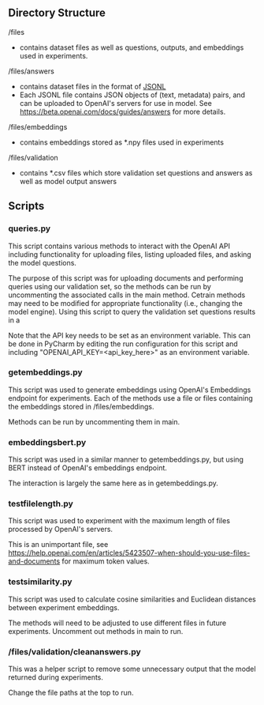 ## Directory Structure

/files
 - contains dataset files as well as questions, outputs, and embeddings used in experiments.

/files/answers
 - contains dataset files in the format of [JSONL](https://jsonlines.org/)
 - Each JSONL file contains JSON objects of (text, metadata) pairs, and can be uploaded to OpenAI's servers for use in model. See https://beta.openai.com/docs/guides/answers for more details.

/files/embeddings
 - contains embeddings stored as \*.npy files used in experiments

/files/validation
 - contains \*.csv files which store validation set questions and answers as well as model output answers

## Scripts

### queries.py

This script contains various methods to interact with the OpenAI API including functionality for uploading files, listing uploaded files, and asking the model questions.

The purpose of this script was for uploading documents and performing queries using our validation set, so the methods can be run by uncommenting the associated calls in the main method. Cetrain methods may need to be modified for appropriate functionality (i.e., changing the model engine). Using this script to query the validation set questions results in a 

Note that the API key needs to be set as an environment variable. This can be done in PyCharm by editing the run configuration for this script and including "OPENAI_API_KEY=<api_key_here>" as an environment variable.

### getembeddings.py

This script was used to generate embeddings using OpenAI's Embeddings endpoint for experiments. Each of the methods use a file or files containing the embeddings stored in /files/embeddings.

Methods can be run by uncommenting them in main.

### embeddingsbert.py

This script was used in a similar manner to getembeddings.py, but using BERT instead of OpenAI's embeddings endpoint.

The interaction is largely the same here as in getembeddings.py.

### testfilelength.py

This script was used to experiment with the maximum length of files processed by OpenAI's servers.

This is an unimportant file, see https://help.openai.com/en/articles/5423507-when-should-you-use-files-and-documents for maximum token values.

### testsimilarity.py

This script was used to calculate cosine similarities and Euclidean distances between experiment embeddings.

The methods will need to be adjusted to use different files in future experiments. Uncomment out methods in main to run. 

### /files/validation/cleananswers.py

This was a helper script to remove some unnecessary output that the model returned during experiments.

Change the file paths at the top to run.
